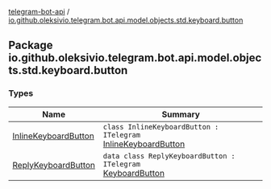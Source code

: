 [telegram-bot-api](../index.md) / [io.github.oleksivio.telegram.bot.api.model.objects.std.keyboard.button](./index.md)

## Package io.github.oleksivio.telegram.bot.api.model.objects.std.keyboard.button

### Types

| Name | Summary |
|---|---|
| [InlineKeyboardButton](-inline-keyboard-button/index.md) | `class InlineKeyboardButton : ITelegram`<br>[InlineKeyboardButton](https://core.telegram.org/bots/api/#inlinekeyboardbutton) |
| [ReplyKeyboardButton](-reply-keyboard-button/index.md) | `data class ReplyKeyboardButton : ITelegram`<br>[KeyboardButton](https://core.telegram.org/bots/api/#keyboardbutton) |
